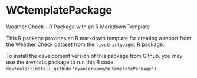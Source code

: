 # WCtemplatePackage
Weather Check - R Package with an R Markdown Template

This R package provides an R markdown template for creating a report 
from the Weather Check dataset from the `fivethirtyeight` R package. 

To install the development version of this package from Github, you may use the `devtools` package to run this R code:
`devtools::install_github('ryanjerving/WCtemplatePackage')`.
